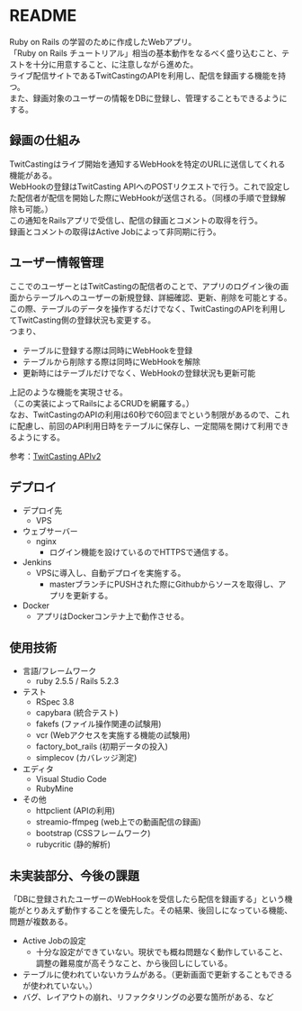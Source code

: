 # README
Ruby on Rails の学習のために作成したWebアプリ。  
「Ruby on Rails チュートリアル」相当の基本動作をなるべく盛り込むこと、テストを十分に用意すること、に注意しながら進めた。  
ライブ配信サイトであるTwitCastingのAPIを利用し、配信を録画する機能を持つ。  
また、録画対象のユーザーの情報をDBに登録し、管理することもできるようにする。  

## 録画の仕組み
TwitCastingはライブ開始を通知するWebHookを特定のURLに送信してくれる機能がある。  
WebHookの登録はTwitCasting APIへのPOSTリクエストで行う。これで設定した配信者が配信を開始した際にWebHookが送信される。（同様の手順で登録解除も可能。）  
この通知をRailsアプリで受信し、配信の録画とコメントの取得を行う。  
録画とコメントの取得はActive Jobによって非同期に行う。
## ユーザー情報管理
ここでのユーザーとはTwitCastingの配信者のことで、アプリのログイン後の画面からテーブルへのユーザーの新規登録、詳細確認、更新、削除を可能とする。  
この際、テーブルのデータを操作するだけでなく、TwitCastingのAPIを利用してTwitCasting側の登録状況も変更する。  
つまり、
* テーブルに登録する際は同時にWebHookを登録
* テーブルから削除する際は同時にWebHookを解除
* 更新時にはテーブルだけでなく、WebHookの登録状況も更新可能

上記のような機能を実現させる。  
（この実装によってRailsによるCRUDを網羅する。）  
なお、TwitCastingのAPIの利用は60秒で60回までという制限があるので、これに配慮し、前回のAPI利用日時をテーブルに保存し、一定間隔を開けて利用できるようにする。

 参考：[TwitCasting APIv2](https://apiv2-doc.twitcasting.tv/ "TwitCasting APIv2")

## デプロイ
- デプロイ先
    - VPS
- ウェブサーバー
    - nginx
        - ログイン機能を設けているのでHTTPSで通信する。
- Jenkins
    - VPSに導入し、自動デプロイを実施する。
        - masterブランチにPUSHされた際にGithubからソースを取得し、アプリを更新する。
- Docker
    - アプリはDockerコンテナ上で動作させる。

## 使用技術
- 言語/フレームワーク
    - ruby 2.5.5 / Rails 5.2.3
- テスト
    - RSpec 3.8
    - capybara (統合テスト)
    - fakefs (ファイル操作関連の試験用)
    - vcr (Webアクセスを実施する機能の試験用)
    - factory_bot_rails (初期データの投入)
    - simplecov (カバレッジ測定)
- エディタ
    - Visual Studio Code
    - RubyMine
- その他
    - httpclient (APIの利用)
    - streamio-ffmpeg (web上での動画配信の録画)
    - bootstrap (CSSフレームワーク)
    - rubycritic (静的解析)

## 未実装部分、今後の課題
「DBに登録されたユーザーのWebHookを受信したら配信を録画する」という機能がとりあえず動作することを優先した。その結果、後回しになっている機能、問題が複数ある。
- Active Jobの設定
    - 十分な設定ができていない。現状でも概ね問題なく動作していること、調整の難易度が高そうなこと、から後回しにしている。
- テーブルに使われていないカラムがある。（更新画面で更新することもできるが使われていない。）
- バグ、レイアウトの崩れ、リファクタリングの必要な箇所がある、など
